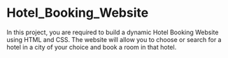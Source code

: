 # Hotel_Booking_Website
In this project, you are required to build a dynamic Hotel Booking Website using HTML and CSS. The website will allow you to choose or search for a hotel in a city of your choice and book a room in that hotel.
